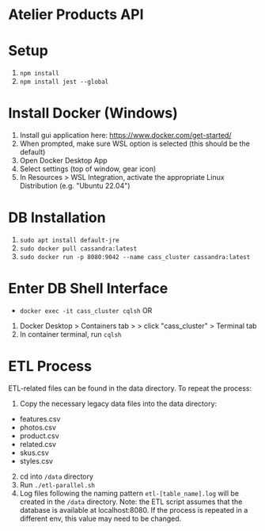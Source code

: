 # Atelier Products API

# Setup
1. `npm install`
2. `npm install jest --global`

# Install Docker (Windows)
1. Install gui application here: https://www.docker.com/get-started/
2. When prompted, make sure WSL option is selected (this should be the default)
3. Open Docker Desktop App
4. Select settings (top of window, gear icon)
5. In Resources > WSL Integration, activate the appropriate Linux Distribution (e.g. "Ubuntu 22.04")

# DB Installation
1. `sudo apt install default-jre`
2. `sudo docker pull cassandra:latest`
3. `sudo docker run -p 8080:9042 --name cass_cluster cassandra:latest`

# Enter DB Shell Interface
- `docker exec -it cass_cluster cqlsh`
OR
1. Docker Desktop > Containers tab > > click "cass_cluster" > Terminal tab
2. In container terminal, run `cqlsh`

# ETL Process
ETL-related files can be found in the data directory. To repeat the process:
1. Copy the necessary legacy data files into the data directory:
- features.csv
- photos.csv
- product.csv
- related.csv
- skus.csv
- styles.csv
2. cd into `/data` directory
3. Run `./etl-parallel.sh`
4. Log files following the naming pattern `etl-[table_name].log` will be created in the `/data` directory.
Note: the ETL script assumes that the database is available at localhost:8080. If the process is repeated in a different env, this value may need to be changed.